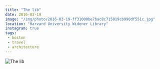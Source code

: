 ```yaml
---
title: "The lib"
date: 2016-03-19
image: "/img/photo/2016-03-19-ff31000be7bac8c715019cb990df551c.jpg"
location: "Harvard University Widener Library"
instagram: true
tags:
 - boston
 - travel
 - architecture
---
```


![The lib](/img/photo/2016-03-19-ff31000be7bac8c715019cb990df551c.jpg)
